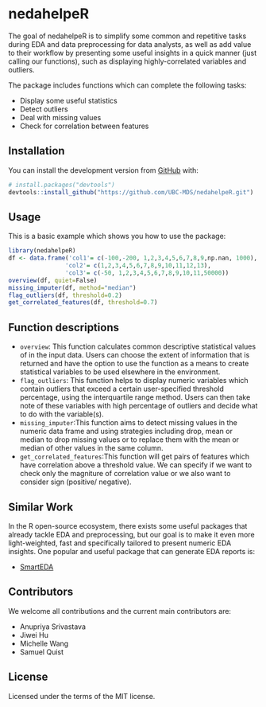 
<!-- README.md is generated from README.Rmd. Please edit that file -->

# nedahelpeR

<!-- badges: start -->
<!-- badges: end -->

The goal of nedahelpeR is to simplify some common and repetitive tasks
during EDA and data preprocessing for data analysts, as well as add
value to their workflow by presenting some useful insights in a quick
manner (just calling our functions), such as displaying
highly-correlated variables and outliers.

The package includes functions which can complete the following tasks:

-   Display some useful statistics
-   Detect outliers
-   Deal with missing values
-   Check for correlation between features

## Installation

You can install the development version from
[GitHub](https://github.com/) with:

``` r
# install.packages("devtools")
devtools::install_github("https://github.com/UBC-MDS/nedahelpeR.git")
```

## Usage

This is a basic example which shows you how to use the package:

``` r
library(nedahelpeR)
df <- data.frame('col1'= c(-100,-200, 1,2,3,4,5,6,7,8,9,np.nan, 1000), 
                'col2'= c(1,2,3,4,5,6,7,8,9,10,11,12,13),
                'col3'= c(-50, 1,2,3,4,5,6,7,8,9,10,11,50000))
overview(df, quiet=False)
missing_imputer(df, method="median")
flag_outliers(df, threshold=0.2)
get_correlated_features(df, threshold=0.7)
```

## Function descriptions

-   `overview`: This function calculates common descriptive statistical
    values of in the input data. Users can choose the extent of
    information that is returned and have the option to use the function
    as a means to create statistical variables to be used elsewhere in
    the environment.
-   `flag_outliers`: This function helps to display numeric variables
    which contain outliers that exceed a certain user-specified
    threshold percentage, using the interquartile range method. Users
    can then take note of these variables with high percentage of
    outliers and decide what to do with the variable(s).
-   `missing_imputer`:This function aims to detect missing values in the
    numeric data frame and using strategies including drop, mean or
    median to drop missing values or to replace them with the mean or
    median of other values in the same column.
-   `get_correlated_features`:This function will get pairs of features
    which have correlation above a threshold value. We can specify if we
    want to check only the magniture of correlation value or we also
    want to consider sign (positive/ negative).

## Similar Work

In the R open-source ecosystem, there exists some useful packages that
already tackle EDA and preprocessing, but our goal is to make it even
more light-weighted, fast and specifically tailored to present numeric
EDA insights. One popular and useful package that can generate EDA
reports is:

-   [SmartEDA](https://cran.r-project.org/web/packages/SmartEDA/vignettes/SmartEDA.html)

## Contributors

We welcome all contributions and the current main contributors are:

-   Anupriya Srivastava
-   Jiwei Hu
-   Michelle Wang
-   Samuel Quist

## License

Licensed under the terms of the MIT license.
